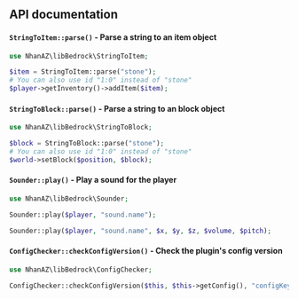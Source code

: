 ## API documentation

#### `StringToItem::parse()` - Parse a string to an item object
```php
use NhanAZ\libBedrock\StringToItem;

$item = StringToItem::parse("stone");
# You can also use id "1:0" instead of "stone"
$player->getInventory()->addItem($item);
```

#### `StringToBlock::parse()` - Parse a string to an block object
```php
use NhanAZ\libBedrock\StringToBlock;

$block = StringToBlock::parse("stone");
# You can also use id "1:0" instead of "stone"
$world->setBlock($position, $block);
```

#### `Sounder::play()` - Play a sound for the player
```php
use NhanAZ\libBedrock\Sounder;

Sounder::play($player, "sound.name");

Sounder::play($player, "sound.name", $x, $y, $z, $volume, $pitch);
```

#### `ConfigChecker::checkConfigVersion()` - Check the plugin's config version
```php
use NhanAZ\libBedrock\ConfigChecker;

ConfigChecker::checkConfigVersion($this, $this->getConfig(), "configKey", "latestVersion");
```